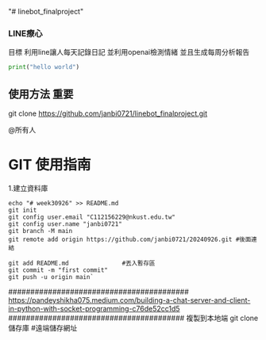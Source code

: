 "# linebot_finalproject" 
### LINE療心
目標 利用line讓人每天記錄日記 並利用openai檢測情緒 並且生成每周分析報告
```python 
print("hello world")

```
## 使用方法 重要
git clone https://github.com/janbi0721/linebot_finalproject.git

@所有人

# GIT 使用指南

1.建立資料庫
```git
echo "# week30926" >> README.md
git init
git config user.email "C112156229@nkust.edu.tw"
git config user.name "janbi0721"
git branch -M main
git remote add origin https://github.com/janbi0721/20240926.git #後面連結
```

```git
git add README.md				#丟入暫存區
git commit -m "first commit"
git push -u origin main`
```

#########################################
https://pandeyshikha075.medium.com/building-a-chat-server-and-client-in-python-with-socket-programming-c76de52cc1d5
########################################
複製到本地端
git clone 儲存庫 #遠端儲存網址